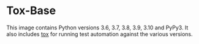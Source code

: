 # Tox-Base

This image contains Python versions 3.6, 3.7, 3.8, 3.9, 3.10 and PyPy3.
It also includes [tox](https://pypi.python.org/pypi/tox) for running test automation against the various versions.
